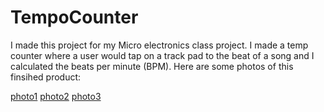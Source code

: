 TempoCounter
============
I made this project for my Micro electronics class project. I made a temp counter where a user would tap on a track pad to the beat of a song and I calculated the beats per minute (BPM). Here are some photos of this finsihed product:

[photo1](https://cloud.githubusercontent.com/assets/5861750/4968968/a342fb42-6851-11e4-87b9-b584d1d62d0f.JPG)
[photo2](https://cloud.githubusercontent.com/assets/5861750/4968969/c9eca748-6851-11e4-9e50-d5ba9792e326.jpg)
[photo3](https://cloud.githubusercontent.com/assets/5861750/4968970/d17025c6-6851-11e4-8937-9411c52381ca.jpg)

